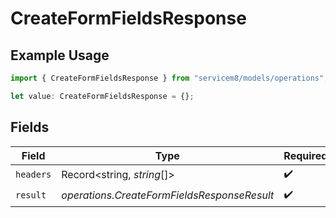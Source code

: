 # CreateFormFieldsResponse

## Example Usage

```typescript
import { CreateFormFieldsResponse } from "servicem8/models/operations";

let value: CreateFormFieldsResponse = {};
```

## Fields

| Field                                       | Type                                        | Required                                    | Description                                 |
| ------------------------------------------- | ------------------------------------------- | ------------------------------------------- | ------------------------------------------- |
| `headers`                                   | Record<string, *string*[]>                  | :heavy_check_mark:                          | N/A                                         |
| `result`                                    | *operations.CreateFormFieldsResponseResult* | :heavy_check_mark:                          | N/A                                         |